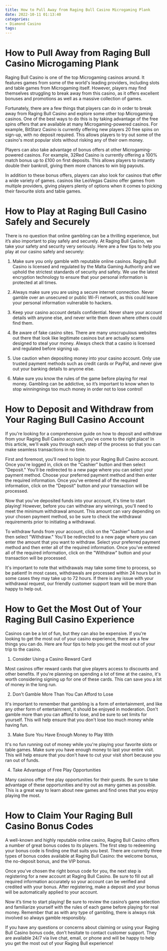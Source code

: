```yaml
---
title: How to Pull Away from Raging Bull Casino Microgaming Plank
date: 2022-10-11 01:13:40
categories:
- Diamond Casino
tags:
---
```



#  How to Pull Away from Raging Bull Casino Microgaming Plank

Raging Bull Casino is one of the top Microgaming casinos around. It features games from some of the world's leading providers, including slots and table games from Microgaming itself. However, players may find themselves struggling to break away from this casino, as it offers excellent bonuses and promotions as well as a massive collection of games.

Fortunately, there are a few things that players can do in order to break away from Raging Bull Casino and explore some other top Microgaming casinos. One of the best ways to do this is by taking advantage of the free spins offers that are available at many Microgaming-powered casinos. For example, BitStarz Casino is currently offering new players 20 free spins on sign-up, with no deposit required. This allows players to try out some of the casino's most popular slots without risking any of their own money.

Players can also take advantage of bonus offers at other Microgaming-powered casinos. For example, 32Red Casino is currently offering a 100% match bonus up to £100 on first deposits. This allows players to instantly double their bankroll, giving them more chances to win big payouts.

In addition to these bonus offers, players can also look for casinos that offer a wide variety of games. casinos like LeoVegas Casino offer games from multiple providers, giving players plenty of options when it comes to picking their favourite slots and table games.

#  How to Play at Raging Bull Casino Safely and Securely

There is no question that online gambling can be a thrilling experience, but it’s also important to play safely and securely. At Raging Bull Casino, we take your safety and security very seriously. Here are a few tips to help you play at our casino safely and securely:

1. Make sure you only gamble with reputable online casinos. Raging Bull Casino is licensed and regulated by the Malta Gaming Authority and we uphold the strictest standards of security and safety. We use the latest encryption technology to ensure that your personal information is protected at all times.

2. Always make sure you are using a secure internet connection. Never gamble over an unsecured or public Wi-Fi network, as this could leave your personal information vulnerable to hackers.

3. Keep your casino account details confidential. Never share your account details with anyone else, and never write them down where others could find them.

4. Be aware of fake casino sites. There are many unscrupulous websites out there that look like legitimate casinos but are actually scams designed to steal your money. Always check that a casino is licensed and regulated before signing up.

5. Use caution when depositing money into your casino account. Only use trusted payment methods such as credit cards or PayPal, and never give out your banking details to anyone else.

6. Make sure you know the rules of the game before playing for real money. Gambling can be addictive, so it’s important to know when to stop winningnings too much money in order not to lose control!

#  How to Deposit and Withdraw from Your Raging Bull Casino Account

If you're looking for a comprehensive guide on how to deposit and withdraw from your Raging Bull Casino account, you've come to the right place! In this article, we'll walk you through each step of the process so that you can make seamless transactions in no time.

First and foremost, you'll need to login to your Raging Bull Casino account. Once you're logged in, click on the "Cashier" button and then select "Deposit." You'll be redirected to a new page where you can select your payment method. Choose your preferred payment method and then enter the required information. Once you've entered all of the required information, click on the "Deposit" button and your transaction will be processed.

Now that you've deposited funds into your account, it's time to start playing! However, before you can withdraw any winnings, you'll need to meet the minimum withdrawal amount. This amount can vary depending on your chosen payment method, so be sure to check the withdrawal requirements prior to initiating a withdrawal.

To withdraw funds from your account, click on the "Cashier" button and then select "Withdraw." You'll be redirected to a new page where you can enter the amount that you want to withdraw. Select your preferred payment method and then enter all of the required information. Once you've entered all of the required information, click on the "Withdraw" button and your transaction will be processed.

It's important to note that withdrawals may take some time to process, so be patient! In most cases, withdrawals are processed within 24 hours but in some cases they may take up to 72 hours. If there is any issue with your withdrawal request, our friendly customer support team will be more than happy to help out.

#  How to Get the Most Out of Your Raging Bull Casino Experience

Casinos can be a lot of fun, but they can also be expensive. If you're looking to get the most out of your casino experience, there are a few things you can do. Here are four tips to help you get the most out of your trip to the casino.

1. Consider Using a Casino Reward Card

Most casinos offer reward cards that give players access to discounts and other benefits. If you're planning on spending a lot of time at the casino, it's worth considering signing up for one of these cards. This can save you a lot of money in the long run.

2. Don't Gamble More Than You Can Afford to Lose

It's important to remember that gambling is a form of entertainment, and like any other form of entertainment, it should be enjoyed in moderation. Don't gamble more than you can afford to lose, and be sure to set limits for yourself. This will help ensure that you don't lose too much money while having fun.

3. Make Sure You Have Enough Money to Play With

It's no fun running out of money while you're playing your favorite slots or table games. Make sure you have enough money to last your entire visit. This will help ensure that you don't have to cut your visit short because you ran out of funds.

4. Take Advantage of Free Play Opportunities

Many casinos offer free play opportunities for their guests. Be sure to take advantage of these opportunities and try out as many games as possible. This is a great way to learn about new games and find ones that you enjoy playing the most.

#  How to Claim Your Raging Bull Casino Bonus Codes

A well-known and highly reputable online casino, Raging Bull Casino offers a number of great bonus codes to its players. The first step to redeeming your bonus code is finding one that suits you best. There are currently three types of bonus codes available at Raging Bull Casino: the welcome bonus, the no-deposit bonus, and the VIP bonus.

Once you’ve chosen the right bonus code for you, the next step is registering for a new account at Raging Bull Casino. Be sure to fill out all required information accurately so your account can be verified and credited with your bonus. After registering, make a deposit and your bonus will be automatically applied to your account.

Now it’s time to start playing! Be sure to review the casino’s game selection and familiarize yourself with the rules of each game before playing for real money. Remember that as with any type of gambling, there is always risk involved so always gamble responsibly.

If you have any questions or concerns about claiming or using your Raging Bull Casino bonus code, don’t hesitate to contact customer support. They are available 24/7 via live chat, email, or phone and will be happy to help you get the most out of your Raging Bull experience!